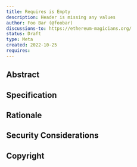 ```yaml
---
title: Requires is Empty
description: Header is missing any values
author: Foo Bar (@foobar)
discussions-to: https://ethereum-magicians.org/
status: Draft
type: Meta
created: 2022-10-25
requires:
---
```


## Abstract

## Specification

## Rationale

## Security Considerations

## Copyright
